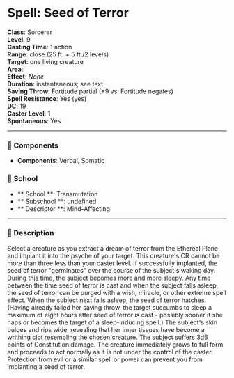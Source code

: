 
# Spell: Seed of Terror
**Class**: Sorcerer  
**Level**: 9  
**Casting Time**: 1 action  
**Range**: close (25 ft. + 5 ft./2 levels)  
**Target**: one living creature  
**Area**:   
**Effect**: _None_  
**Duration**: instantaneous; see text  
**Saving Throw**: Fortitude partial (+9 vs. Fortitude negates)  
**Spell Resistance**: Yes (yes)  
**DC**: 19  
**Caster Level**: 1  
**Spontaneous**: Yes

---

### 🔮 Components
- **Components**: Verbal, Somatic

### 🏫 School
- ** School **: Transmutation
- ** Subschool **: undefined
- ** Descriptor **: Mind-Affecting
---

### 📜 Description
Select a creature as you extract a dream of terror from the Ethereal Plane and implant it into the psyche of your target. This creature's CR cannot be more than three less than your caster level. If successfully implanted, the seed of terror "germinates" over the course of the subject's waking day. During this time, the subject becomes more and more sleepy. Any time between the time seed of terror is cast and when the subject falls asleep, the seed of terror can be purged with a wish, miracle, or other extreme spell effect. When the subject next falls asleep, the seed of terror hatches. (Having already failed her saving throw, the target succumbs to sleep a maximum of eight hours after seed of terror is cast - possibly sooner if she naps or becomes the target of a sleep-inducing spell.) The subject's skin bulges and rips wide, revealing that her inner tissues have become a writhing clot resembling the chosen creature. The subject suffers 3d6 points of Constitution damage. The creature immediately grows to full form and proceeds to act normally as it is not under the control of the caster. Protection from evil or a similar spell or power can prevent you from implanting a seed of terror.
